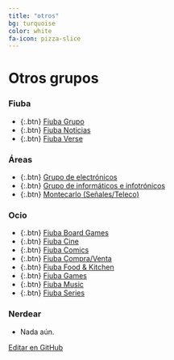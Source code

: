 ```yaml
---
title: "otros"
bg: turquoise
color: white
fa-icon: pizza-slice
---
```

# Otros grupos

<!---
No poner los links de t.joinchat directamente,
usar https://www.protectyourlinks.com/ para obtener
un link corto protegido por captcha
-->

### Fiuba


*  {:.btn} [Fiuba Grupo](https://www.proyl.com/Z0P70nzQg)
*  {:.btn} [Fiuba Noticias](http://t.me/FIUBA_Noticias)
*  {:.btn} [Fiuba Verse](https://www.proyl.com/g92AxYcK1)

### Áreas

* {:.btn}  [Grupo de electrónicos](https://www.proyl.com/XYcy5L7c9)
* {:.btn}  [Grupo de informáticos e infotrónicos](https://www.proyl.com/3wVdzLT25)
* {:.btn}  [Montecarlo (Señales/Teleco)](https://www.proyl.com/5rYT1kiY9)

### Ocio

* {:.btn}  [Fiuba Board Games](https://www.proyl.com/8I4fvMB9m)
* {:.btn}  [Fiuba Cine](https://www.proyl.com/dAJrj460R)
* {:.btn}  [Fiuba Comics](https://www.proyl.com/M1By1Cn6p)
* {:.btn}  [Fiuba Compra/Venta](https://www.proyl.com/01AdST1za)
* {:.btn}  [Fiuba Food & Kitchen](https://www.proyl.com/P1Moi43Wc)
* {:.btn}  [Fiuba Games](https://www.proyl.com/wsMAL890c)
* {:.btn}  [Fiuba Music](https://www.proyl.com/EcmGFc356)
* {:.btn}  [Fiuba Series](https://www.proyl.com/10x5ECBob)

### Nerdear

* Nada aún.


<span class="editongithub">
	<a href="{{site.github.repository_url}}/blob/master/{{page.path}}">
		<i class="fas fa-pen"></i> Editar en GitHub
	</a>
</span>
